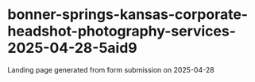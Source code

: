 # bonner-springs-kansas-corporate-headshot-photography-services-2025-04-28-5aid9
Landing page generated from form submission on 2025-04-28

